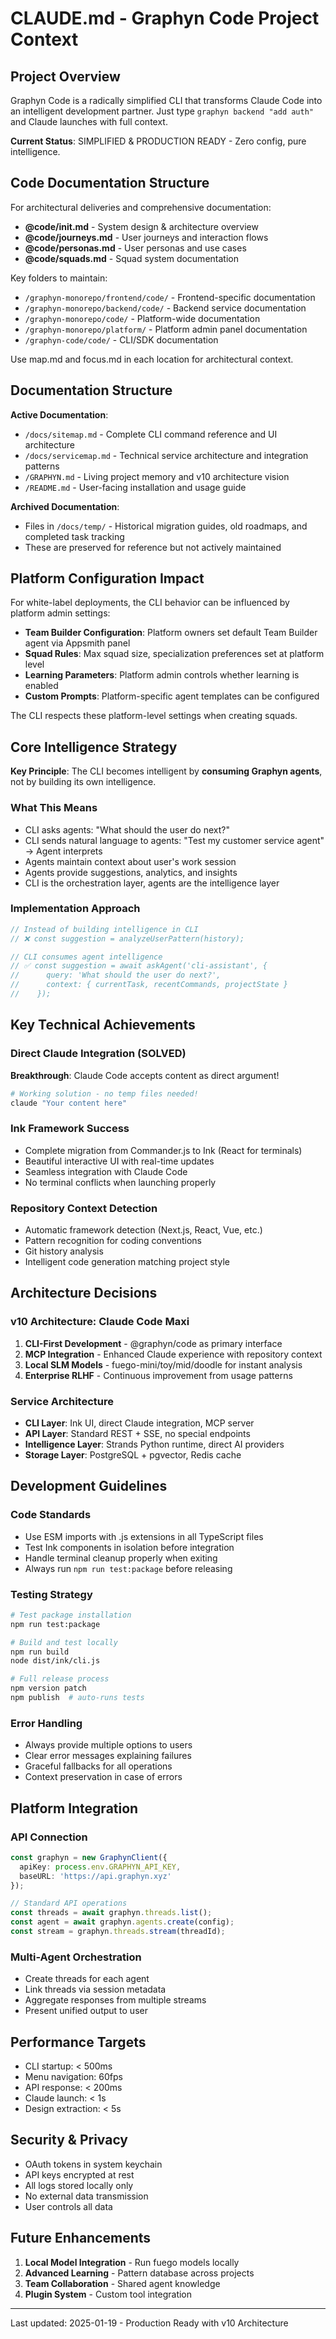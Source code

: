 # CLAUDE.md - Graphyn Code Project Context

## Project Overview
Graphyn Code is a radically simplified CLI that transforms Claude Code into an intelligent development partner. Just type `graphyn backend "add auth"` and Claude launches with full context.

**Current Status**: SIMPLIFIED & PRODUCTION READY - Zero config, pure intelligence.

## Code Documentation Structure

For architectural deliveries and comprehensive documentation:
- **@code/init.md** - System design & architecture overview
- **@code/journeys.md** - User journeys and interaction flows
- **@code/personas.md** - User personas and use cases
- **@code/squads.md** - Squad system documentation

Key folders to maintain:
- `/graphyn-monorepo/frontend/code/` - Frontend-specific documentation
- `/graphyn-monorepo/backend/code/` - Backend service documentation
- `/graphyn-monorepo/code/` - Platform-wide documentation
- `/graphyn-monorepo/platform/` - Platform admin panel documentation
- `/graphyn-code/code/` - CLI/SDK documentation

Use map.md and focus.md in each location for architectural context.

## Documentation Structure

**Active Documentation**:
- `/docs/sitemap.md` - Complete CLI command reference and UI architecture
- `/docs/servicemap.md` - Technical service architecture and integration patterns
- `/GRAPHYN.md` - Living project memory and v10 architecture vision
- `/README.md` - User-facing installation and usage guide

**Archived Documentation**:
- Files in `/docs/temp/` - Historical migration guides, old roadmaps, and completed task tracking
- These are preserved for reference but not actively maintained

## Platform Configuration Impact

For white-label deployments, the CLI behavior can be influenced by platform admin settings:
- **Team Builder Configuration**: Platform owners set default Team Builder agent via Appsmith panel
- **Squad Rules**: Max squad size, specialization preferences set at platform level
- **Learning Parameters**: Platform admin controls whether learning is enabled
- **Custom Prompts**: Platform-specific agent templates can be configured

The CLI respects these platform-level settings when creating squads.

## Core Intelligence Strategy

**Key Principle**: The CLI becomes intelligent by **consuming Graphyn agents**, not by building its own intelligence.

### What This Means
- CLI asks agents: "What should the user do next?"
- CLI sends natural language to agents: "Test my customer service agent" → Agent interprets
- Agents maintain context about user's work session
- Agents provide suggestions, analytics, and insights
- CLI is the orchestration layer, agents are the intelligence layer

### Implementation Approach
```typescript
// Instead of building intelligence in CLI
// ❌ const suggestion = analyzeUserPattern(history);

// CLI consumes agent intelligence
// ✅ const suggestion = await askAgent('cli-assistant', {
//      query: 'What should the user do next?',
//      context: { currentTask, recentCommands, projectState }
//    });
```

## Key Technical Achievements

### Direct Claude Integration (SOLVED)
**Breakthrough**: Claude Code accepts content as direct argument!
```bash
# Working solution - no temp files needed!
claude "Your content here"
```

### Ink Framework Success
- Complete migration from Commander.js to Ink (React for terminals)
- Beautiful interactive UI with real-time updates
- Seamless integration with Claude Code
- No terminal conflicts when launching properly

### Repository Context Detection
- Automatic framework detection (Next.js, React, Vue, etc.)
- Pattern recognition for coding conventions
- Git history analysis
- Intelligent code generation matching project style

## Architecture Decisions

### v10 Architecture: Claude Code Maxi
1. **CLI-First Development** - @graphyn/code as primary interface
2. **MCP Integration** - Enhanced Claude experience with repository context
3. **Local SLM Models** - fuego-mini/toy/mid/doodle for instant analysis
4. **Enterprise RLHF** - Continuous improvement from usage patterns

### Service Architecture
- **CLI Layer**: Ink UI, direct Claude integration, MCP server
- **API Layer**: Standard REST + SSE, no special endpoints
- **Intelligence Layer**: Strands Python runtime, direct AI providers
- **Storage Layer**: PostgreSQL + pgvector, Redis cache

## Development Guidelines

### Code Standards
- Use ESM imports with .js extensions in all TypeScript files
- Test Ink components in isolation before integration
- Handle terminal cleanup properly when exiting
- Always run `npm run test:package` before releasing

### Testing Strategy
```bash
# Test package installation
npm run test:package

# Build and test locally
npm run build
node dist/ink/cli.js

# Full release process
npm version patch
npm publish  # auto-runs tests
```

### Error Handling
- Always provide multiple options to users
- Clear error messages explaining failures
- Graceful fallbacks for all operations
- Context preservation in case of errors

## Platform Integration

### API Connection
```typescript
const graphyn = new GraphynClient({ 
  apiKey: process.env.GRAPHYN_API_KEY,
  baseURL: 'https://api.graphyn.xyz'
});

// Standard API operations
const threads = await graphyn.threads.list();
const agent = await graphyn.agents.create(config);
const stream = graphyn.threads.stream(threadId);
```

### Multi-Agent Orchestration
- Create threads for each agent
- Link threads via session metadata
- Aggregate responses from multiple streams
- Present unified output to user

## Performance Targets
- CLI startup: < 500ms
- Menu navigation: 60fps
- API response: < 200ms
- Claude launch: < 1s
- Design extraction: < 5s

## Security & Privacy
- OAuth tokens in system keychain
- API keys encrypted at rest
- All logs stored locally only
- No external data transmission
- User controls all data

## Future Enhancements
1. **Local Model Integration** - Run fuego models locally
2. **Advanced Learning** - Pattern database across projects
3. **Team Collaboration** - Shared agent knowledge
4. **Plugin System** - Custom tool integration

---

Last updated: 2025-01-19 - Production Ready with v10 Architecture